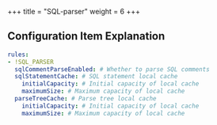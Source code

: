 +++
title = "SQL-parser"
weight = 6
+++

## Configuration Item Explanation

```yaml
rules:
- !SQL_PARSER
  sqlCommentParseEnabled: # Whether to parse SQL comments 
  sqlStatementCache: # SQL statement local cache
    initialCapacity: # Initial capacity of local cache
    maximumSize: # Maximum capacity of local cache
  parseTreeCache: # Parse tree local cache
    initialCapacity: # Initial capacity of local cache
    maximumSize: # Maximum capacity of local cache
```
